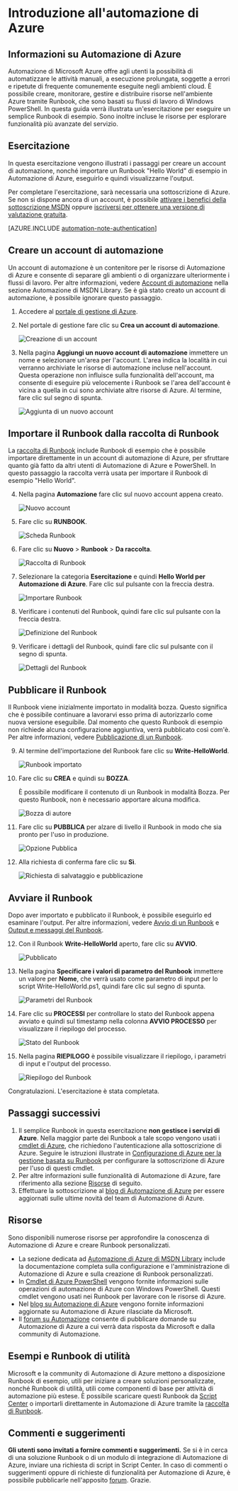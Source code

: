 <properties
	pageTitle="Introduzione all'automazione di Azure"
	description="Informazioni sull'importazione e sull'esecuzione di un processo di automazione in Azure."
	services="automation"
	documentationCenter=""
	authors="bwren"
	manager="stevenka"
	editor=""/>

<tags
	ms.service="automation"
	ms.workload="tbd"
	ms.tgt_pltfrm="na"
	ms.devlang="na"
	ms.topic="get-started-article" 
	ms.date="05/19/2015"
	ms.author="bwren"/>


# Introduzione all'automazione di Azure

## Informazioni su Automazione di Azure

Automazione di Microsoft Azure offre agli utenti la possibilità di automatizzare le attività manuali, a esecuzione prolungata, soggette a errori e ripetute di frequente comunemente eseguite negli ambienti cloud. È possibile creare, monitorare, gestire e distribuire risorse nell'ambiente Azure tramite Runbook, che sono basati su flussi di lavoro di Windows PowerShell. In questa guida verrà illustrata un'esercitazione per eseguire un semplice Runbook di esempio. Sono inoltre incluse le risorse per esplorare funzionalità più avanzate del servizio.

## Esercitazione
In questa esercitazione vengono illustrati i passaggi per creare un account di automazione, nonché importare un Runbook "Hello World" di esempio in Automazione di Azure, eseguirlo e quindi visualizzarne l'output.

Per completare l'esercitazione, sarà necessaria una sottoscrizione di Azure. Se non si dispone ancora di un account, è possibile <a href="/pricing/member-offers/msdn-benefits-details/" target="_blank">attivare i benefici della sottoscrizione MSDN</a> oppure <a href="/pricing/free-trial/" target="_blank">iscriversi per ottenere una versione di valutazione gratuita</a>.

[AZURE.INCLUDE [automation-note-authentication](../../includes/automation-note-authentication.md)]

## <a name="automationaccount"></a>Creare un account di automazione

Un account di automazione è un contenitore per le risorse di Automazione di Azure e consente di separare gli ambienti o di organizzare ulteriormente i flussi di lavoro. Per altre informazioni, vedere [Account di automazione](http://aka.ms/runbookauthor/azure/automationaccounts) nella sezione Automazione di MSDN Library. Se è già stato creato un account di automazione, è possibile ignorare questo passaggio.

1.	Accedere al [portale di gestione di Azure](http://manage.windowsazure.com).

2.	Nel portale di gestione fare clic su **Crea un account di automazione**.

	![Creazione di un account](./media/automation-create-runbook-from-samples/automation_01_CreateAccount.png)

3.	Nella pagina **Aggiungi un nuovo account di automazione** immettere un nome e selezionare un'area per l'account. L'area indica la località in cui verranno archiviate le risorse di automazione incluse nell'account. Questa operazione non influisce sulla funzionalità dell'account, ma consente di eseguire più velocemente i Runbook se l'area dell'account è vicina a quella in cui sono archiviate altre risorse di Azure. Al termine, fare clic sul segno di spunta.

	![Aggiunta di un nuovo account](./media/automation-create-runbook-from-samples/automation_02_addnewautoacct.png)

## <a name="importrunbook"></a>Importare il Runbook dalla raccolta di Runbook

La [raccolta di Runbook](http://aka.ms/runbookgallery) include Runbook di esempio che è possibile importare direttamente in un account di automazione di Azure, per sfruttare quanto già fatto da altri utenti di Automazione di Azure e PowerShell. In questo passaggio la raccolta verrà usata per importare il Runbook di esempio "Hello World".

4.	Nella pagina **Automazione** fare clic sul nuovo account appena creato.

	![Nuovo account](./media/automation-create-runbook-from-samples/automation_03_NewAutoAcct.png)

5.	Fare clic su **RUNBOOK**.

	![Scheda Runbook](./media/automation-create-runbook-from-samples/automation_04_RunbooksTab.png)

6.	Fare clic su **Nuovo** > **Runbook** > **Da raccolta**.

	![Raccolta di Runbook](./media/automation-create-runbook-from-samples/automation_05_ImportGallery.png)

7.  Selezionare la categoria **Esercitazione** e quindi **Hello World per Automazione di Azure**. Fare clic sul pulsante con la freccia destra.

	![Importare Runbook](./media/automation-create-runbook-from-samples/automation_06_ImportRunbook.png)

8.  Verificare i contenuti del Runbook, quindi fare clic sul pulsante con la freccia destra.

	![Definizione del Runbook](./media/automation-create-runbook-from-samples/automation_07_RunbookDefinition.png)

8.	Verificare i dettagli del Runbook, quindi fare clic sul pulsante con il segno di spunta.

	![Dettagli del Runbook](./media/automation-create-runbook-from-samples/automation_08_RunbookDetails.png)

## <a name="publishrunbook"></a>Pubblicare il Runbook

Il Runbook viene inizialmente importato in modalità bozza. Questo significa che è possibile continuare a lavorarvi esso prima di autorizzarlo come nuova versione eseguibile. Dal momento che questo Runbook di esempio non richiede alcuna configurazione aggiuntiva, verrà pubblicato così com'è. Per altre informazioni, vedere [Pubblicazione di un Runbook](http://aka.ms/runbookauthor/azure/publishrunbook).

9.	Al termine dell'importazione del Runbook fare clic su **Write-HelloWorld**.

	![Runbook importato](./media/automation-create-runbook-from-samples/automation_07_ImportedRunbook.png)

9.	Fare clic su **CREA** e quindi su **BOZZA**.

	È possibile modificare il contenuto di un Runbook in modalità Bozza. Per questo Runbook, non è necessario apportare alcuna modifica.

	![Bozza di autore](./media/automation-create-runbook-from-samples/automation_08_AuthorDraft.png)

10.	Fare clic su **PUBBLICA** per alzare di livello il Runbook in modo che sia pronto per l'uso in produzione.

	![Opzione Pubblica](./media/automation-create-runbook-from-samples/automation_085_Publish.png)

11.	Alla richiesta di conferma fare clic su **Sì**.

	![Richiesta di salvataggio e pubblicazione](./media/automation-create-runbook-from-samples/automation_09_SavePubPrompt.png)

## <a name="startrunbook"></a>Avviare il Runbook

Dopo aver importato e pubblicato il Runbook, è possibile eseguirlo ed esaminare l'output. Per altre informazioni, vedere [Avvio di un Runbook](http://aka.ms/runbookauthor/azure/startrunbook) e [Output e messaggi del Runbook](http://aka.ms/runbookauthor/azure/runbookoutput).

12.	Con il Runbook **Write-HelloWorld** aperto, fare clic su **AVVIO**.

	![Pubblicato](./media/automation-create-runbook-from-samples/automation_10_PublishStart.png)

13.	Nella pagina **Specificare i valori di parametro del Runbook** immettere un valore per **Nome**, che verrà usato come parametro di input per lo script Write-HelloWorld.ps1, quindi fare clic sul segno di spunta.

	![Parametri del Runbook](./media/automation-create-runbook-from-samples/automation_11_RunbookParams.png)

14.	Fare clic su **PROCESSI** per controllare lo stato del Runbook appena avviato e quindi sul timestamp nella colonna **AVVIO PROCESSO** per visualizzare il riepilogo del processo.

	![Stato del Runbook](./media/automation-create-runbook-from-samples/automation_12_RunbookStatus.png)

15.	Nella pagina **RIEPILOGO** è possibile visualizzare il riepilogo, i parametri di input e l'output del processo.

	![Riepilogo del Runbook](./media/automation-create-runbook-from-samples/automation_13_RunbookSummary_callouts.png)

Congratulazioni. L'esercitazione è stata completata.

## <a name="nextsteps"></a>Passaggi successivi
1. Il semplice Runbook in questa esercitazione **non gestisce i servizi di Azure**. Nella maggior parte dei Runbook a tale scopo vengono usati i [cmdlet di Azure](http://msdn.microsoft.com/library/jj156055.aspx), che richiedono l'autenticazione alla sottoscrizione di Azure. Seguire le istruzioni illustrate in [Configurazione di Azure per la gestione basata su Runbook](http://aka.ms/azureautomationauthentication) per configurare la sottoscrizione di Azure per l'uso di questi cmdlet.  
2. Per altre informazioni sulle funzionalità di Automazione di Azure, fare riferimento alla sezione [Risorse](#resources) di seguito.
3. Effettuare la sottoscrizione al [blog di Automazione di Azure](http://azure.microsoft.com/blog/tag/azure-automation) per essere aggiornati sulle ultime novità del team di Automazione di Azure.

## <a name="resources"></a>Risorse

Sono disponibili numerose risorse per approfondire la conoscenza di Automazione di Azure e creare Runbook personalizzati.

- La sezione dedicata ad [Automazione di Azure di MSDN Library](http://go.microsoft.com/fwlink/p/?LinkId=392860) include la documentazione completa sulla configurazione e l'amministrazione di Automazione di Azure e sulla creazione di Runbook personalizzati.
- In [Cmdlet di Azure PowerShell](http://msdn.microsoft.com/library/jj156055.aspx) vengono fornite informazioni sulle operazioni di automazione di Azure con Windows PowerShell. Questi cmdlet vengono usati nei Runbook per lavorare con le risorse di Azure.
- Nel [blog su Automazione di Azure](http://azure.microsoft.com/blog/tag/azure-automation) vengono fornite informazioni aggiornate su Automazione di Azure rilasciate da Microsoft.
- Il [forum su Automazione](http://go.microsoft.com/fwlink/p/?LinkId=390561) consente di pubblicare domande su Automazione di Azure a cui verrà data risposta da Microsoft e dalla community di Automazione.


## Esempi e Runbook di utilità

Microsoft e la community di Automazione di Azure mettono a disposizione Runbook di esempio, utili per iniziare a creare soluzioni personalizzate, nonché Runbook di utilità, utili come componenti di base per attività di automazione più estese. È possibile scaricare questi Runbook da [Script Center](http://go.microsoft.com/fwlink/p/?LinkId=393029) o importarli direttamente in Automazione di Azure tramite la [raccolta di Runbook](http://aka.ms/runbookgallery).


## Commenti e suggerimenti

<strong>Gli utenti sono invitati a fornire commenti e suggerimenti.</strong> Se si è in cerca di una soluzione Runbook o di un modulo di integrazione di Automazione di Azure, inviare una richiesta di script in Script Center. In caso di commenti o suggerimenti oppure di richieste di funzionalità per Automazione di Azure, è possibile pubblicarle nell'apposito [forum](http://feedback.windowsazure.com/forums/34192--general-feedback). Grazie.
 

<!---HONumber=July15_HO4-->